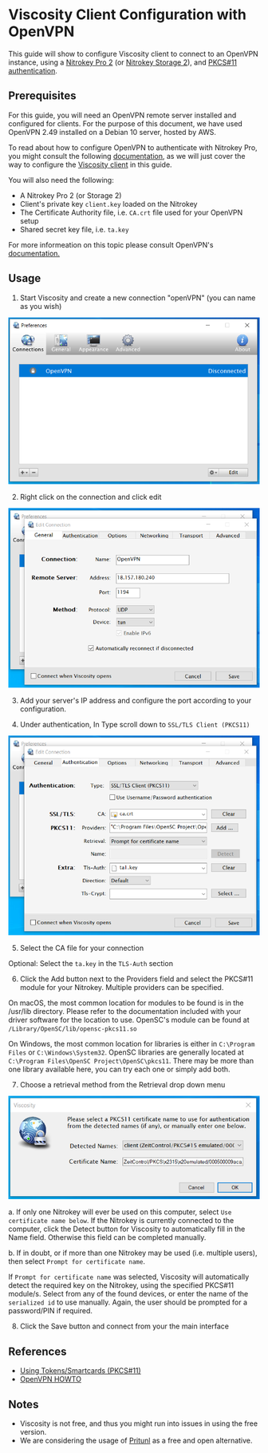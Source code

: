# Viscosity Client Configuration with OpenVPN

This guide will show to configure Viscosity client to connect to an OpenVPN instance, using a [Nitrokey Pro 2](https://shop.nitrokey.com/shop/product/nk-pro-2-nitrokey-pro-2-3) (or [Nitrokey Storage 2](https://shop.nitrokey.com/shop/product/nitrokey-storage-2-56)), and [PKCS#11 authentication](https://openvpn.net/community-resources/how-to/#what-is-pkcs11).

## Prerequisites

For this guide, you will need an OpenVPN remote server installed and configured for clients. For the purpose of this document, we have used OpenVPN 2.49 installed on a Debian 10 server, hosted by AWS. 

To read about how to configure OpenVPN to authenticate with Nitrokey Pro, you might consult the following [documentation](https://docs.nitrokey.com/storage/linux/openvpn-configuration-with-easyrsa.html), as we will just cover the way to configure the [Viscosity client](https://www.sparklabs.com/viscosity/) in this guide. 

You will also need the following:

- A Nitrokey Pro 2 (or Storage 2)
- Client's private key `client.key` loaded on the Nitrokey
- The Certificate Authority file, i.e. `CA.crt` file used for your OpenVPN setup
- Shared secret key file, i.e. `ta.key` 

For more informeation on this topic please consult OpenVPN's [documentation.](https://openvpn.net/community-resources/how-to/)

## Usage

1. Start Viscosity and create a new connection "openVPN" (you can name as you wish)

![](./images/viscosity/viscosity-1.jpg)

2. Right click on the connection and click edit

![](./images/viscosity/viscosity-2.jpg)

3. Add your server's IP address and configure the port according to your configuration.

4. Under authentication, In Type scroll down to `SSL/TLS Client (PKCS11)`

![](./images/viscosity/viscosity-3.jpg)

5.  Select the CA file for your connection  

Optional: Select the `ta.key` in the `TLS-Auth` section

6.  Click the Add button next to the Providers field and select the PKCS#11 module for your Nitrokey. Multiple providers can be specified. 

On macOS, the most common location for modules to be found is in the /usr/lib directory. Please refer to the documentation included with your driver software for the location to use. OpenSC's module can be found at `/Library/OpenSC/lib/opensc-pkcs11.so`

On Windows, the most common location for libraries is either in `C:\Program Files` or `C:\Windows\System32`. OpenSC libraries are generally located at `C:\Program Files\OpenSC Project\OpenSC\pkcs11`. There may be more than one library available here, you can try each one or simply add both.

7.  Choose a retrieval method from the Retrieval drop down menu

![](./images/viscosity/viscosity-4.jpg)

  a. If only one Nitrokey will ever be used on this computer, select `Use certificate name below`. If the Nitrokey is currently connected to the computer, click the Detect button for Viscosity to automatically fill in the Name field. Otherwise this field can be completed manually.

  b. If in doubt, or if more than one Nitrokey may be used (i.e. multiple users), then select `Prompt for certificate name`. 

If `Prompt for certificate name` was selected, Viscosity will automatically detect the required key on the Nitrokey, using the specified PKCS#11 module/s. Select from any of the found devices, or enter the name of the `serialized id` to use manually. Again, the user should be prompted for a password/PIN if required.

8. Click the Save button and connect from your the main interface

## References

- [Using Tokens/Smartcards (PKCS#11)](https://www.sparklabs.com/support/kb/article/using-tokens-smartcards-pkcs-11/)
- [OpenVPN HOWTO](https://openvpn.net/community-resources/how-to/)

## Notes

- Viscosity is not free, and thus you might run into issues in using the free version. 
- We are considering the usage of [Pritunl](https://client.pritunl.com/) as a free and open alternative. 

